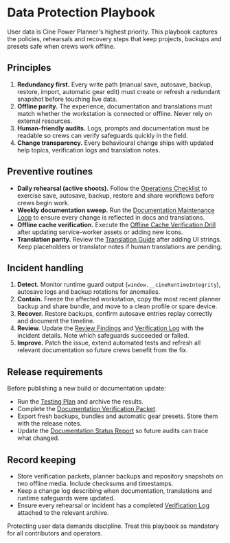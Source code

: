 # Data Protection Playbook

User data is Cine Power Planner's highest priority. This playbook captures the
policies, rehearsals and recovery steps that keep projects, backups and presets
safe when crews work offline.

## Principles

1. **Redundancy first.** Every write path (manual save, autosave, backup,
   restore, import, automatic gear edit) must create or refresh a redundant
   snapshot before touching live data.
2. **Offline parity.** The experience, documentation and translations must match
   whether the workstation is connected or offline. Never rely on external
   resources.
3. **Human-friendly audits.** Logs, prompts and documentation must be readable so
   crews can verify safeguards quickly in the field.
4. **Change transparency.** Every behavioural change ships with updated help
   topics, verification logs and translation notes.

## Preventive routines

- **Daily rehearsal (active shoots).** Follow the
  [Operations Checklist](operations-checklist.md) to exercise save, autosave,
  backup, restore and share workflows before crews begin work.
- **Weekly documentation sweep.** Run the
  [Documentation Maintenance Loop](documentation-maintenance.md) to ensure every
  change is reflected in docs and translations.
- **Offline cache verification.** Execute the
  [Offline Cache Verification Drill](offline-cache-verification-drill.md) after
  updating service-worker assets or adding new icons.
- **Translation parity.** Review the [Translation Guide](translation-guide.md)
  after adding UI strings. Keep placeholders or translator notes if human
  translations are pending.

## Incident handling

1. **Detect.** Monitor runtime guard output (`window.__cineRuntimeIntegrity`),
   autosave logs and backup rotations for anomalies.
2. **Contain.** Freeze the affected workstation, copy the most recent planner
   backup and share bundle, and move to a clean profile or spare device.
3. **Recover.** Restore backups, confirm autosave entries replay correctly and
   document the timeline.
4. **Review.** Update the [Review Findings](review-findings.md) and
   [Verification Log](verification-log-template.md) with the incident details.
   Note which safeguards succeeded or failed.
5. **Improve.** Patch the issue, extend automated tests and refresh all relevant
   documentation so future crews benefit from the fix.

## Release requirements

Before publishing a new build or documentation update:

- Run the [Testing Plan](testing-plan.md) and archive the results.
- Complete the [Documentation Verification Packet](documentation-verification-packet.md).
- Export fresh backups, bundles and automatic gear presets. Store them with the
  release notes.
- Update the [Documentation Status Report](documentation-status-report-template.md)
  so future audits can trace what changed.

## Record keeping

- Store verification packets, planner backups and repository snapshots on two
  offline media. Include checksums and timestamps.
- Keep a change log describing when documentation, translations and runtime
  safeguards were updated.
- Ensure every rehearsal or incident has a completed
  [Verification Log](verification-log-template.md) attached to the relevant
  archive.

Protecting user data demands discipline. Treat this playbook as mandatory for
all contributors and operators.
